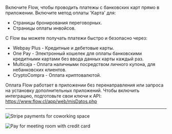 Включите Flow, чтобы проводить платежы с банковских карт прямо в приложении. Включите метод оплаты 'Карта' для:
- Страницы бронирования переговорных.
- Страницы оплаты инвойсов.

С Flow вы можете получать платежи быстро и безопасно через:
- Webpay Plus - Кредитные и дебетовые карты.
- One Pay - Электронный кошелек для оплаты банковскими кредитными картами без ввода данных карты каждый раз.
- Multicaja - Оплата наличными посредством личного купона, для небанковских клиентов.
- CryptoCompra - Оплата криптовалютой.

Оплата Flow работает в приложении без перенаправления или запроса на установку дополнительных приложений. Чтобы включить интеграцию, подготовьте свои ключи к API: https://www.flow.cl/app/web/misDatos.php

---

![Stripe payments for coworking space](https://s3.ap-northeast-2.amazonaws.com/marketing.feature.andcards.com/stripe-payment-method.png)

![Pay for meeting room with credit card](https://s3.ap-northeast-2.amazonaws.com/marketing.feature.andcards.com/stripe-card.png)